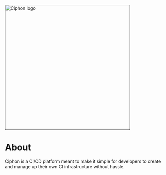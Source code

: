 <a href="">
    <img width="400" src="https://i.ibb.co/QmGqz30/siphon.png" alt="Ciphon logo"> 
</a>

# About

Ciphon is a CI/CD platform meant to make it simple for developers to create and manage up their own CI infrastructure without hassle.
